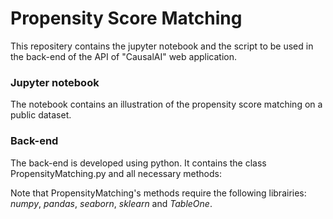 # Propensity Score Matching
This repositery contains the jupyter notebook and the script to be used in the back-end of the API of "CausalAI" web application.

### Jupyter notebook
The notebook contains an illustration of the propensity score matching on a public dataset.
  
### Back-end
The back-end is developed using python. It contains the class PropensityMatching.py and all necessary methods:

Note that PropensityMatching's methods require the following librairies: _numpy_, _pandas_, _seaborn_, _sklearn_ and _TableOne_.
